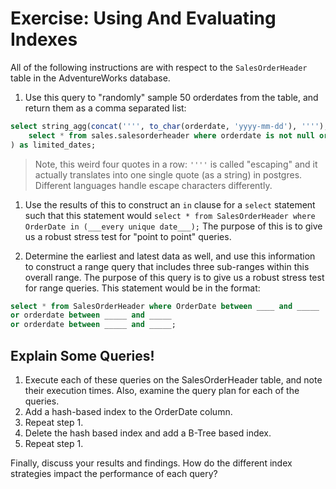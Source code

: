 # Exercise: Using And Evaluating Indexes

All of the following instructions are with respect to the `SalesOrderHeader` table in the AdventureWorks database.

1. Use this query to "randomly" sample 50 orderdates from the table, and return them as a comma separated list:

```sql
select string_agg(concat('''', to_char(orderdate, 'yyyy-mm-dd'), ''''), ',') from (
	select * from sales.salesorderheader where orderdate is not null order by rowguid limit 50
) as limited_dates;
```

> Note, this weird four quotes in a row: `''''` is called "escaping" and it actually translates into one single quote (as a string) in postgres. Different languages handle escape characters differently.

1. Use the results of this to construct an `in` clause for a `select` statement such that this statement would `select * from SalesOrderHeader where OrderDate in (___every unique date___);` The purpose of this is to give us a robust stress test for "point to point" queries.


2. Determine the earliest and latest data as well, and use this information to construct a range query that includes three sub-ranges within this overall range. The purpose of this query is to give us a robust stress test for range queries. This statement would be in the format:

```sql
select * from SalesOrderHeader where OrderDate between ____ and _____ 
or orderdate between _____ and _____
or orderdate between _____ and _____;
```

## Explain Some Queries!

1. Execute each of these queries on the SalesOrderHeader table, and note their execution times. Also, examine the query plan for each of the queries.
2. Add a hash-based index to the OrderDate column.
3. Repeat step 1.
4. Delete the hash based index and add a B-Tree based index.
5. Repeat step 1.

Finally, discuss your results and findings. How do the different index strategies impact the performance of each query?